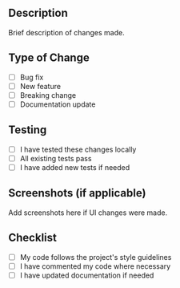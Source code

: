 ## Description
Brief description of changes made.

## Type of Change
- [ ] Bug fix
- [ ] New feature
- [ ] Breaking change
- [ ] Documentation update

## Testing
- [ ] I have tested these changes locally
- [ ] All existing tests pass
- [ ] I have added new tests if needed

## Screenshots (if applicable)
Add screenshots here if UI changes were made.

## Checklist
- [ ] My code follows the project's style guidelines
- [ ] I have commented my code where necessary
- [ ] I have updated documentation if needed